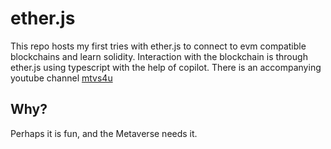 # ether.js
This repo hosts my first tries with ether.js to connect to evm compatible blockchains and learn solidity.
Interaction with the blockchain is through ether.js using typescript with the help of copilot.
There is an accompanying youtube channel [mtvs4u](https://www.youtube.com/channel/UCo4BndqR2VFkbWO1kNr5j6A)

## Why?
Perhaps it is fun, and the Metaverse needs it.
